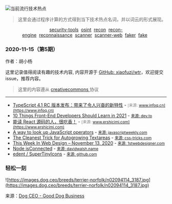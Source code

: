 ![当前流行技术热点](http://hexo-blog.yangxiaofu.com/wtr/assets/hotWords/2020-11-15.png)
> 这里会通过程序计算的方式得到当下技术热点名词，并以词云的形式展现。
<div style='text-align: center'><a _blank='target' href='https://github.com/topics/security-tools'>security-tools</a>&nbsp;&nbsp;<a _blank='target' href='https://github.com/topics/osint'>osint</a>&nbsp;&nbsp;<a _blank='target' href='https://github.com/topics/recon'>recon</a>&nbsp;&nbsp;<a _blank='target' href='https://github.com/topics/recon-engine'>recon-engine</a>&nbsp;&nbsp;<a _blank='target' href='https://github.com/topics/reconnaissance'>reconnaissance</a>&nbsp;&nbsp;<a _blank='target' href='https://github.com/topics/scanner'>scanner</a>&nbsp;&nbsp;<a _blank='target' href='https://github.com/topics/scanner-web'>scanner-web</a>&nbsp;&nbsp;<a _blank='target' href='https://github.com/topics/faker'>faker</a>&nbsp;&nbsp;<a _blank='target' href='https://github.com/topics/fake'>fake</a>&nbsp;&nbsp;</div>

  ### 2020-11-15（第5期）
  
  作者：胡小杨
  
  这里记录值得阅读有趣的技术内容, 内容开源于 [GitHub: xiaofuzi/wtr](https://github.com/xiaofuzi/wtr)，欢迎提交 issue，推荐内容。
  
  > 这里的内容遵从 [creativecommons ](https://creativecommons.org/licenses/by/2.0/legalcode) 协议
  
  <hr>

  
  * [TypeScript 4.1 RC 版本发布：带来了令人兴奋的新特性](https://www.infoq.cn/article/kHLmigWZ3fCyEdLQcvkD) - <span style="font-size: 12px;color: gray;">[来源: www.infoq.cn](https://www.infoq.cn)</span>
* [10 Things Front-End Developers Should Learn in 2021](https://dev.to/simonholdorf/10-things-front-end-developers-should-learn-in-2021-d23) - <span style="font-size: 12px;color: gray;">[来源: dev.to](https://dev.to)</span>
* [能读 React 源码的人，很吃香！](https://www.ershicimi.com/p/8c63d9b6f5c1885e1e800ebc64bab6fe) - <span style="font-size: 12px;color: gray;">[来源: www.ershicimi.com](https://www.ershicimi.com)</span>
* [A way to look up JavaScript operators](https://javascriptweekly.com/issues/514) - <span style="font-size: 12px;color: gray;">[来源: javascriptweekly.com](https://javascriptweekly.com)</span>
* [The Cleanest Trick for Autogrowing Textareas](https://css-tricks.com/the-cleanest-trick-for-autogrowing-textareas/) - <span style="font-size: 12px;color: gray;">[来源: css-tricks.com](https://css-tricks.com)</span>
* [This Week In Web Design – November 13, 2020](https://1stwebdesigner.com/this-week-in-web-design-november-13-2020/) - <span style="font-size: 12px;color: gray;">[来源: 1stwebdesigner.com](https://1stwebdesigner.com)</span>
* [Node isConnected](https://davidwalsh.name/node-isconnected) - <span style="font-size: 12px;color: gray;">[来源: davidwalsh.name](https://davidwalsh.name)</span>
* [ edent / SuperTinyIcons](https://github.com/edent/SuperTinyIcons) - <span style="font-size: 12px;color: gray;">[来源: github.com](https://github.com)</span>
### 轻松一刻
![https://images.dog.ceo/breeds/terrier-norfolk/n02094114_3187.jpg](https://images.dog.ceo/breeds/terrier-norfolk/n02094114_3187.jpg)

来源：[Dog CEO - Good Dog Business](https://dog.ceo/)
    
